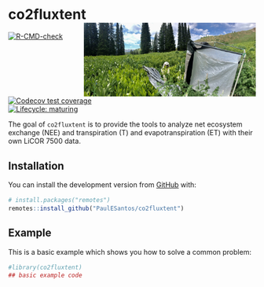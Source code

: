 
<!-- README.md is generated from README.Rmd. Please edit that file -->

# co2fluxtent <a href='https://github.com/PaulESantos/co2fluxtent'><img src='man/figures/tent.jfif' align="right" height="150" width="350" /></a>

<!-- badges: start -->

[![R-CMD-check](https://github.com/r-lib/lifecycle/workflows/R-CMD-check/badge.svg)](https://github.com/r-lib/lifecycle/actions)
[![Codecov test
coverage](https://codecov.io/gh/r-lib/lifecycle/branch/master/graph/badge.svg)](https://codecov.io/gh/r-lib/lifecycle?branch=master)  
[![Lifecycle:
maturing](https://img.shields.io/badge/lifecycle-maturing-blue.svg)](https://lifecycle.r-lib.org/articles/stages.html#maturing)

<!-- badges: end -->

The goal of `co2fluxtent` is to provide the tools to analyze net
ecosystem exchange (NEE) and transpiration (T) and evapotranspiration
(ET) with their own LiCOR 7500 data.

## Installation

You can install the development version from
[GitHub](https://github.com/) with:

``` r
# install.packages("remotes")
remotes::install_github("PaulESantos/co2fluxtent")
```

## Example

This is a basic example which shows you how to solve a common problem:

``` r
#library(co2fluxtent)
## basic example code
```
